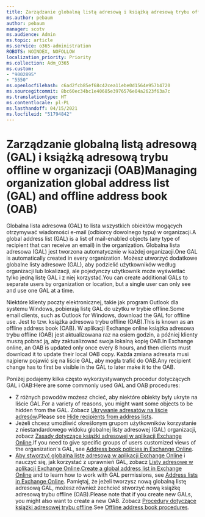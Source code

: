 ```yaml
---
title: Zarządzanie globalną listą adresową i książką adresową trybu offline w organizacji
ms.author: pebaum
author: pebaum
manager: scotv
ms.audience: Admin
ms.topic: article
ms.service: o365-administration
ROBOTS: NOINDEX, NOFOLLOW
localization_priority: Priority
ms.collection: Adm_O365
ms.custom:
- "9002895"
- "5550"
ms.openlocfilehash: c6ad2fcb85ef68c42cea11ebe0d1564e957b4720
ms.sourcegitcommit: 8bc60ec34bc1e40685e3976576e04a2623f63a7c
ms.translationtype: HT
ms.contentlocale: pl-PL
ms.lasthandoff: 04/15/2021
ms.locfileid: "51794842"
---
```

# <a name="managing-organization-global-address-list-gal-and-offline-address-book-oab"></a><span data-ttu-id="8cdf9-102">Zarządzanie globalną listą adresową (GAL) i książką adresową trybu offline w organizacji (OAB)</span><span class="sxs-lookup"><span data-stu-id="8cdf9-102">Managing organization global address list (GAL) and offline address book (OAB)</span></span>

<span data-ttu-id="8cdf9-103">Globalna lista adresowa (GAL) to lista wszystkich obiektów mogących otrzymywać wiadomości e-mail (odbiorcy dowolnego typu) w organizacji.</span><span class="sxs-lookup"><span data-stu-id="8cdf9-103">A global address list (GAL) is a list of mail-enabled objects (any type of recipient that can receive an email) in the organization.</span></span> <span data-ttu-id="8cdf9-104">Globalna lista adresowa (GAL) jest tworzona automatycznie w każdej organizacji.</span><span class="sxs-lookup"><span data-stu-id="8cdf9-104">One GAL is automatically created in every organization.</span></span> <span data-ttu-id="8cdf9-105">Możesz utworzyć dodatkowe globalne listy adresowe (GAL), aby podzielić użytkowników według organizacji lub lokalizacji, ale pojedynczy użytkownik może wyświetlać tylko jedną listę GAL i z niej korzystać.</span><span class="sxs-lookup"><span data-stu-id="8cdf9-105">You can create additional GALs to separate users by organization or location, but a single user can only see and use one GAL at a time.</span></span>

<span data-ttu-id="8cdf9-106">Niektóre klienty poczty elektronicznej, takie jak program Outlook dla systemu Windows, pobierają listę GAL do użytku w trybie offline.</span><span class="sxs-lookup"><span data-stu-id="8cdf9-106">Some email clients, such as Outlook for Windows, download the GAL for offline use.</span></span> <span data-ttu-id="8cdf9-107">Jest to tzw. książka adresowa trybu offline (OAB).</span><span class="sxs-lookup"><span data-stu-id="8cdf9-107">This is known as an offline address book (OAB).</span></span> <span data-ttu-id="8cdf9-108">W aplikacji Exchange online książka adresowa trybu offline (OAB) jest aktualizowana raz na osiem godzin, a później klienty muszą pobrać ją, aby zaktualizować swoja lokalną kopię OAB.</span><span class="sxs-lookup"><span data-stu-id="8cdf9-108">In Exchange online, an OAB is updated only once every 8 hours, and then clients must download it to update their local OAB copy.</span></span> <span data-ttu-id="8cdf9-109">Każda zmiana adresata musi najpierw pojawić się na liście GAL, aby mogła trafić do OAB.</span><span class="sxs-lookup"><span data-stu-id="8cdf9-109">Any recipient change has to first be visible in the GAL to later make it to the OAB.</span></span>

<span data-ttu-id="8cdf9-110">Poniżej podajemy kilka często wykorzystywanych procedur dotyczących GAL i OAB:</span><span class="sxs-lookup"><span data-stu-id="8cdf9-110">Here are some commonly used GAL and OAB procedures:</span></span>

- <span data-ttu-id="8cdf9-111">Z różnych powodów możesz chcieć, aby niektóre obiekty były ukryte na liście GAL.</span><span class="sxs-lookup"><span data-stu-id="8cdf9-111">For a variety of reasons, you might want some objects to be hidden from the GAL.</span></span> <span data-ttu-id="8cdf9-112">Zobacz [Ukrywanie adresatów na liście adresów](https://docs.microsoft.com/exchange/address-books/address-lists/manage-address-lists#hide-recipients-from-address-lists).</span><span class="sxs-lookup"><span data-stu-id="8cdf9-112">Please see [Hide recipients from address lists](https://docs.microsoft.com/exchange/address-books/address-lists/manage-address-lists#hide-recipients-from-address-lists).</span></span>
- <span data-ttu-id="8cdf9-113">Jeżeli chcesz umożliwić określonym grupom użytkowników korzystanie z niestandardowego widoku globalnej listy adresowej (GAL) organizacji, zobacz [Zasady dotyczące książki adresowej w aplikacji Exchange Online](https://docs.microsoft.com/exchange/address-books/address-book-policies/address-book-policies).</span><span class="sxs-lookup"><span data-stu-id="8cdf9-113">If you need to give specific groups of users customized views of the organization's GAL, see [Address book policies in Exchange Online](https://docs.microsoft.com/exchange/address-books/address-book-policies/address-book-policies).</span></span>
- <span data-ttu-id="8cdf9-114">[Aby stworzyć globalną listę adresową w aplikacji Exchange Online](https://docs.microsoft.com/exchange/address-books/address-lists/create-global-address-list) i nauczyć się, jak korzystać z uprawnień GAL, zobacz [Listy adresowe w aplikacji Exchange Online](https://docs.microsoft.com/exchange/address-books/address-lists/address-lists).</span><span class="sxs-lookup"><span data-stu-id="8cdf9-114">[Create a global address list in Exchange Online](https://docs.microsoft.com/exchange/address-books/address-lists/create-global-address-list) and to learn how to work with GAL permissions, see [Address lists in Exchange Online](https://docs.microsoft.com/exchange/address-books/address-lists/address-lists).</span></span> <span data-ttu-id="8cdf9-115">Pamiętaj, że jeżeli tworzysz nową globalną listę adresową GAL, możesz również zechcieć stworzyć nową książkę adresową trybu offline (OAB).</span><span class="sxs-lookup"><span data-stu-id="8cdf9-115">Please note that if you create new GALs, you might also want to create a new OAB.</span></span> <span data-ttu-id="8cdf9-116">Zobacz [Procedury dotyczące książki adresowej trybu offline](https://docs.microsoft.com/exchange/address-books/offline-address-books/offline-address-book-procedures).</span><span class="sxs-lookup"><span data-stu-id="8cdf9-116">See [Offline address book procedures](https://docs.microsoft.com/exchange/address-books/offline-address-books/offline-address-book-procedures).</span></span>
